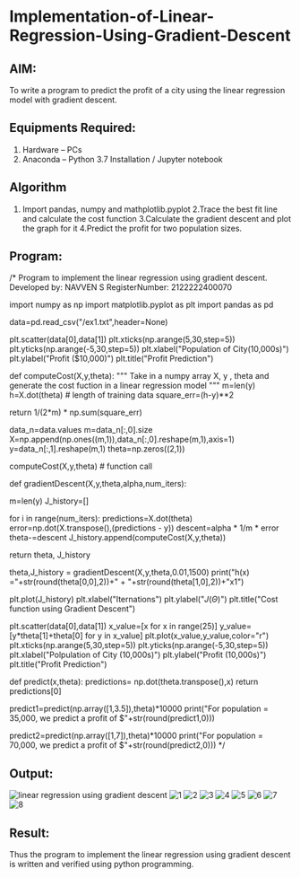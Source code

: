 # Implementation-of-Linear-Regression-Using-Gradient-Descent

## AIM:
To write a program to predict the profit of a city using the linear regression model with gradient descent.

## Equipments Required:
1. Hardware – PCs
2. Anaconda – Python 3.7 Installation / Jupyter notebook

## Algorithm

   1. Import pandas, numpy and mathplotlib.pyplot
    2.Trace the best fit line and calculate the cost function
    3.Calculate the gradient descent and plot the graph for it
    4.Predict the profit for two population sizes.


## Program:
/*
Program to implement the linear regression using gradient descent.
Developed by: NAVVEN S
RegisterNumber: 2122222400070

import numpy as np
import matplotlib.pyplot as plt
import pandas as pd

data=pd.read_csv("/ex1.txt",header=None)

plt.scatter(data[0],data[1])
plt.xticks(np.arange(5,30,step=5))
plt.yticks(np.arange(-5,30,step=5))
plt.xlabel("Population of City(10,000s)")
plt.ylabel("Profit ($10,000)")
plt.title("Profit Prediction")

def computeCost(X,y,theta):
  """
  Take in a numpy array X, y , theta and generate the cost fuction in a linear regression model
  """
  m=len(y)
  h=X.dot(theta)  # length of training data
  square_err=(h-y)**2 

  return 1/(2*m) * np.sum(square_err)  
  
  data_n=data.values
m=data_n[:,0].size
X=np.append(np.ones((m,1)),data_n[:,0].reshape(m,1),axis=1)
y=data_n[:,1].reshape(m,1)
theta=np.zeros((2,1))

computeCost(X,y,theta)   # function call

def gradientDescent(X,y,theta,alpha,num_iters):
  
  m=len(y)
  J_history=[]

  for i in range(num_iters):
    predictions=X.dot(theta)
    error=np.dot(X.transpose(),(predictions - y))
    descent=alpha * 1/m * error
    theta-=descent
    J_history.append(computeCost(X,y,theta))

  return theta, J_history
  
theta,J_history = gradientDescent(X,y,theta,0.01,1500)
print("h(x) ="+str(round(theta[0,0],2))+" + "+str(round(theta[1,0],2))+"x1")

plt.plot(J_history)
plt.xlabel("Iternations")
plt.ylabel("$J(\Theta)$")
plt.title("Cost function using Gradient Descent")

plt.scatter(data[0],data[1])
x_value=[x for x in range(25)]
y_value=[y*theta[1]+theta[0] for y in x_value]
plt.plot(x_value,y_value,color="r")
plt.xticks(np.arange(5,30,step=5))
plt.yticks(np.arange(-5,30,step=5))
plt.xlabel("Polpulation of City (10,000s)")
plt.ylabel("Profit (10,000s)")
plt.title("Profit Prediction")

def predict(x,theta):
  predictions= np.dot(theta.transpose(),x)
  return predictions[0]
  
 predict1=predict(np.array([1,3.5]),theta)*10000
print("For population = 35,000, we predict a profit of $"+str(round(predict1,0)))

predict2=predict(np.array([1,7]),theta)*10000
print("For population = 70,000, we predict a profit of $"+str(round(predict2,0))) 
*/

## Output:
![linear regression using gradient descent](sam.png)
![1](https://github.com/Naveensrinivasan07/Implementation-of-Linear-Regression-Using-Gradient-Descent/assets/119475891/60380a51-46c1-4872-ab50-b3ba57dba68d)
![2](https://github.com/Naveensrinivasan07/Implementation-of-Linear-Regression-Using-Gradient-Descent/assets/119475891/66ad3657-3281-4031-8d68-e6d7c5106f3a)
![3](https://github.com/Naveensrinivasan07/Implementation-of-Linear-Regression-Using-Gradient-Descent/assets/119475891/b6745172-9c5f-4551-96f8-f619f14b689d)
![4](https://github.com/Naveensrinivasan07/Implementation-of-Linear-Regression-Using-Gradient-Descent/assets/119475891/427c046a-0751-494b-a52d-3b54e2cf78c8)
![5](https://github.com/Naveensrinivasan07/Implementation-of-Linear-Regression-Using-Gradient-Descent/assets/119475891/aa3fb5ff-2178-4625-8cfd-52547c680e71)
![6](https://github.com/Naveensrinivasan07/Implementation-of-Linear-Regression-Using-Gradient-Descent/assets/119475891/77a26c0b-a8c6-4e56-9e68-7c2f86a69dc4)
![7](https://github.com/Naveensrinivasan07/Implementation-of-Linear-Regression-Using-Gradient-Descent/assets/119475891/6c2c30db-f73e-494d-a747-cf591d3f6146)
![8](https://github.com/Naveensrinivasan07/Implementation-of-Linear-Regression-Using-Gradient-Descent/assets/119475891/e2b8b243-3b35-4c3b-b6fe-3622bbefda37)


## Result:
Thus the program to implement the linear regression using gradient descent is written and verified using python programming.
